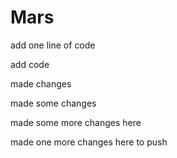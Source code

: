 # Mars

add one line of code


add code


made changes


made some changes


made some more changes here

made one more changes here to push
